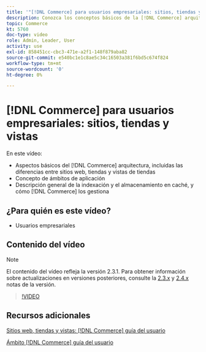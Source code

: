 ```yaml
---
title: '"[!DNL Commerce] para usuarios empresariales: sitios, tiendas y vistas"'
description: Conozca los conceptos básicos de la [!DNL Commerce] arquitectura, incluidas las diferencias entre sitios web, tiendas, vistas de tiendas y ámbitos de aplicaciones. Comprenda la indexación y el almacenamiento en caché.
topic: Commerce
kt: 5760
doc-type: video
role: Admin, Leader, User
activity: use
exl-id: 858451cc-cbc3-471e-a2f1-148f879aba82
source-git-commit: e540bc1e1c8ae5c34c16503a381f6bd5c674f824
workflow-type: tm+mt
source-wordcount: '0'
ht-degree: 0%

---
```


# [!DNL Commerce] para usuarios empresariales: sitios, tiendas y vistas

En este vídeo:

- Aspectos básicos del [!DNL Commerce] arquitectura, incluidas las diferencias entre sitios web, tiendas y vistas de tiendas
- Concepto de ámbitos de aplicación
- Descripción general de la indexación y el almacenamiento en caché, y cómo [!DNL Commerce] los gestiona

## ¿Para quién es este vídeo?

- Usuarios empresariales

## Contenido del vídeo

>[!NOTE]
>
>El contenido del vídeo refleja la versión 2.3.1. Para obtener información sobre actualizaciones en versiones posteriores, consulte la [ 2.3.x](https://devdocs.magento.com/guides/v2.3/release-notes/bk-release-notes.html) y [2.4.x](https://devdocs.magento.com/guides/v2.4/release-notes/bk-release-notes.html) notas de la versión.

>[!VIDEO](https://video.tv.adobe.com/v/35945?quality=12&learn=on)

## Recursos adicionales

[Sitios web, tiendas y vistas: [!DNL Commerce] guía del usuario](https://docs.magento.com/user-guide/stores/websites-stores-views.html)

[Ámbito [!DNL Commerce] guía del usuario](https://docs.magento.com/user-guide/configuration/scope.html)
